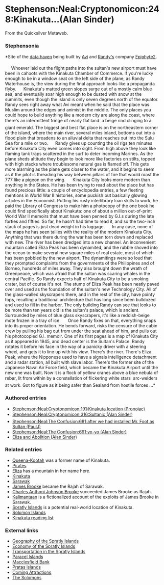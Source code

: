 
# Stephenson:Neal:Cryptonomicon:248:Kinakuta...(Alan Sinder)

From the Quicksilver Metaweb.


### Stephensonia


*Site of the [data haven](/data-havens) being built by [Avi](/stephenson-neal-cryptonomicon-avi-halaby) and [Randy's](/stephenson-neal-cryptonomicon-randy-waterhouse) company [Epiphyte2](/stephenson-neal-cryptonomicon-epiphyte).  
  

     Whoever laid out the flight paths into the sultan's new airport must have been in cahoots with the Kinakuta Chamber of Commerce. If you're lucky enough to be in a window seat on the left side of the plane, as Randy Waterhouse is, the view during the final approach looks like a propaganda flyby. 
     Kinakuta's matted green slopes surge out of a mostly calm blue sea, and eventually soar high enough to be dusted with snow at the summits, even though the island is only seven degrees north of the equator. Randy sees right away what Avi meant when he said that the place was Muslim around the edges and animist in the middle. The only places you could hope to build anything like a modern city are along the coast, where there's an intermittent fringe of nearly flat land  a beige rind clinging to a giant emerald. The biggest and best flat place is on the northeastern corner of the island, where the main river, several miles inland, bottoms out into a flood plain that broadens to an alluvial delta that reaches out into the Sulu Sea for a mile or two. 
     Randy gives up counting the oil rigs ten minutes before Kinakuta City even comes into sight. From high above they look like flaming tank traps scattered in the surf to deter incoming Marines. As the plane sheds altitude they begin to look more like factories on stilts, topped with high stacks where troublesome natural gas is flamed off. This gets more alarming as the plane gets closer to the water, and it begins to seem as if the pilot is threading his way between pillars of fire that would roast the 777 like a pigeon on the wing. 
     Kinakuta City looks more modern than anything in the States. He has been trying to read about the place but has found precious little: a couple of encyclopedia entries, a few fleeting mentions in World War II histories, some puckish but basically glowing articles in the Economist. Putting his rusty interlibrary loan skills to work, he paid the Library of Congress to make him a photocopy of the one book he could find specifically about Kinakuta: one of about a million out-of-print World War II memoirs that must have been penned by G.I.s during the late forties and fifties. So far, he hasn't had time to read it, and so the two-inch stack of pages is just dead weight in his luggage. 
     In any case, none of the maps he has seen tallies with the reality of the modern Kinakuta City. Anything that was there during the war has been torn down and replaced with new. The river has been dredged into a new channel. An inconvenient mountain called Eliza Peak has been dynamited, and the rubble shoved into the ocean to make several new square miles of real estate, most of which has been gobbled by the new airport. The dynamitings were so loud that they prompted complaints from the governments of the Philippines and of Borneo, hundreds of miles away. They also brought down the wrath of Greenpeace, which was afraid that the sultan was scaring whales in the central Pacific. So Randy expects half of Kinakuta City to be a smoking crater, but of course it's not. The stump of Eliza Peak has been neatly paved over and used as the foundation of the sultan's new Technology City. All of the glass-walled skyscrapers there, and in the rest of the city, have pointy tops, recalling a traditional architecture that has long since been bulldozed and used to fill in the harbor. The only building Randy can see that looks to be more than ten years old is the sultan's palace, which is ancient. Surrounded by miles of blue glass skyscrapers, it's like a reddish-beige mote frozen in a tray of ice. 
     Once Randy fixes on that, everything snaps into its proper orientation. He bends forward, risks the censure of the cabin crew by pulling his bag out from under the seat ahead of him, and pulls out his photocopied G.I. memoir. One of its first pages is a map of Kinakuta City as it appeared in 1945, and dead center is the Sultan's Palace. Randy rotates it before his face in the way of a panicky driver with a steering wheel, and gets it to line up with his view. There's the river. There's Eliza Peak, where the Nipponese used to have a signals intelligence detachment and a radar station, all built with slave labor. There's the former site of the Japanese Naval Air Force field, which became the Kinakuta Airport until the new one was built. Now it is a flock of yellow cranes above a blue nebula of rebar, lit from within by a constellation of flickering white stars  arc-welders at work.
Got to figure as it being safer than Sealand from hostile forces ...*

### Authored entries


* [Stephenson:Neal:Cryptonomicon:191:Kinakuta location (Pronoiac)](/stephenson-neal-cryptonomicon-191-kinakuta-location-pronoiac)
* [Stephenson:Neal:Cryptonomicon:316:Sultanic (Alan Sinder)](/stephenson-neal-cryptonomicon-316-sultanic--alan-sinder)
* [Stephenson:Neal:The Confusion:681:after we had installed Mr. Foot as Sultan (PaulJ)](/stephenson-neal-the-confusion-681-after-we-had-installed-mr-foot-as-sultan-paulj)
* [Stephenson:Neal:The Confusion:691:yo-yo (Alan Sinder)](/stephenson-neal-the-confusion-691-yo-yo-alan-sinder)
* [Eliza and Abolition (Alan Sinder)](/eliza-and-abolition-alan-sinder)


### Related entries


* [Queena-Kootah](/stephenson-neal-the-confusion-queena-kootah) was a former name of Kinakuta.
* [Pirates](/pirates)
* [Eliza](/eliza-de-la-zeur) has a mountain in her name here.
* [Kinakuta](/kinakuta)
* [Sarawak](/sarawak)
* [James Brooke](/james-brooke) became the Rajah of Sarawak.
* [Charles Anthoni Johnson Brooke](/charles-anthoni-johnson-brooke) succeeded James Brooke as Rajah.
* [Kalimantaan](/kalimantaan) is a fictionalized account of the exploits of James Brooke in Sarawak.
* [Spratly Islands](/spratly-islands) is a potential real-world location of Kinakuta.
* [Solomon Islands](/solomon-islands)
* [Kinakuta reading list](/kinakuta-reading-list)


### External links


* [Geography of the Spratly Islands](/http-en-wikipedia-org-wiki-geography-of-the-spratly-islands)
* [Economy of the Spratly Islands](/http-en-wikipedia-org-wiki-economy-of-the-spratly-islands)
* [Transportation in the Spratly Islands](/http-en-wikipedia-org-wiki-transportation-in-the-spratly-islands)
* [Paracel Islands](/http-en-wikipedia-org-wiki-paracel-islands)
* [Macclesfield Bank](/http-en-wikipedia-org-wiki-macclesfield-bank)
* [Pratas Islands](/http-en-wikipedia-org-wiki-pratas-islands)
* [Coming Attractions](/http-www-comebackalive-com-df-attractn-htm)
* [The Solomons](/http-en-wikipedia-org-wiki-solomon-islands)
